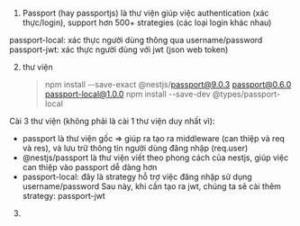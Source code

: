 1. Passport (hay passportjs) là thư viện giúp việc authentication (xác thực/login), support hơn 500+ strategies (các loại login khác nhau)

passport-local: xác thực người dùng thông qua username/password
passport-jwt: xác thực người dùng với jwt (json web token)

2. thư viện
   > npm install --save-exact @nestjs/passport@9.0.3 passport@0.6.0
   > passport-local@1.0.0
   > npm install --save-dev @types/passport-local

Cài 3 thư viện (không phải là cài 1 thư viện duy nhất vì):

- passport là thư viện gốc => giúp ra tạo ra middleware (can thiệp và req và res), và lưu
  trữ thông tin người dùng đăng nhập (req.user)
- @nestjs/passport là thư viện viết theo phong cách của nestjs, giúp việc can thiệp vào
  passport dễ dàng hơn
- passport-local: đây là strategy hỗ trợ việc đăng nhập sử dụng username/password
  Sau này, khi cần tạo ra jwt, chúng ta sẽ cài thêm strategy: passport-jwt

3.
